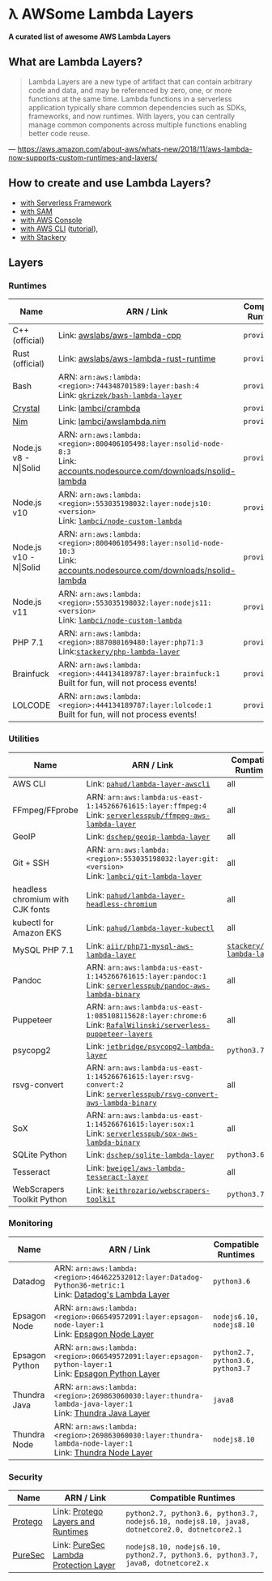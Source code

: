 # λ AWSome Lambda Layers

**A curated list of awesome AWS Lambda Layers**

## What are Lambda Layers?

> Lambda Layers are a new type of artifact that can contain arbitrary code and data, and may be referenced by zero, one, or more functions at the same time. Lambda functions in a serverless application typically share common dependencies such as SDKs, frameworks, and now runtimes. With layers, you can centrally manage common components across multiple functions enabling better code reuse.

— https://aws.amazon.com/about-aws/whats-new/2018/11/aws-lambda-now-supports-custom-runtimes-and-layers/

## How to create and use Lambda Layers?

* [with Serverless Framework](https://serverless.com/blog/publish-aws-lambda-layers-serverless-framework/)
* [with SAM](https://docs.aws.amazon.com/serverless-application-model/latest/developerguide/serverless-sam-template.html#serverless-sam-template-layerversion)
* [with AWS Console](https://aws.amazon.com/blogs/aws/new-for-aws-lambda-use-any-programming-language-and-share-common-components/)
* [with AWS CLI](https://docs.aws.amazon.com/lambda/latest/dg/configuration-layers.html) ([tutorial](https://github.com/nsriram/aws-lambda-layer-example)),
* [with Stackery](https://www.stackery.io/blog/lambda-layers/)

## Layers

### Runtimes

| Name | ARN / Link | Compatible Runtimes |
|------|------------|---------------------|
| C++ (official) | Link: [awslabs/aws-lambda-cpp](https://github.com/awslabs/aws-lambda-cpp) | `provided` |
| Rust (official) | Link: [awslabs/aws-lambda-rust-runtime](https://github.com/awslabs/aws-lambda-rust-runtime) | `provided` |
| Bash | ARN: `arn:aws:lambda:<region>:744348701589:layer:bash:4`<br>Link: [`gkrizek/bash-lambda-layer`](https://github.com/gkrizek/bash-lambda-layer) | `provided` |
| [Crystal](https://crystal-lang.org/) | Link: [lambci/crambda](https://github.com/lambci/crambda) | `provided` |
| [Nim](https://nim-lang.org/) | Link: [lambci/awslambda.nim](https://github.com/lambci/awslambda.nim) | `provided` |
| Node.js v8 - N\|Solid | ARN: `arn:aws:lambda:<region>:800406105498:layer:nsolid-node-8:3`<br>Link: [accounts.nodesource.com/downloads/nsolid-lambda](https://accounts.nodesource.com/downloads/nsolid-lambda) | `provided` |
| Node.js v10 | ARN: `arn:aws:lambda:<region>:553035198032:layer:nodejs10:<version>`<br>Link: [`lambci/node-custom-lambda`](https://github.com/lambci/node-custom-lambda) | `provided` |
| Node.js v10 - N\|Solid | ARN: `arn:aws:lambda:<region>:800406105498:layer:nsolid-node-10:3`<br>Link: [accounts.nodesource.com/downloads/nsolid-lambda](https://accounts.nodesource.com/downloads/nsolid-lambda) | `provided` |
| Node.js v11 | ARN: `arn:aws:lambda:<region>:553035198032:layer:nodejs11:<version>`<br>Link: [`lambci/node-custom-lambda`](https://github.com/lambci/node-custom-lambda) | `provided` |
| PHP 7.1 | ARN: `arn:aws:lambda:<region>:887080169480:layer:php71:3`<br>Link:[`stackery/php-lambda-layer`](https://github.com/stackery/php-lambda-layer) | `provided` |
| Brainfuck | ARN: `arn:aws:lambda:<region>:444134189787:layer:brainfuck:1`<br>Built for fun, will not process events! | `provided` |
| LOLCODE | ARN: `arn:aws:lambda:<region>:444134189787:layer:lolcode:1`<br>Built for fun, will not process events! | `provided` |



### Utilities

| Name | ARN / Link | Compatible Runtimes |
|------|------------|---------------------|
| AWS CLI | Link: [`pahud/lambda-layer-awscli`](https://github.com/pahud/lambda-layer-awscli) | all |
| FFmpeg/FFprobe | ARN: `arn:aws:lambda:us-east-1:145266761615:layer:ffmpeg:4`<br>Link: [`serverlesspub/ffmpeg-aws-lambda-layer`](https://github.com/serverlesspub/ffmpeg-aws-lambda-layer) | all |
| GeoIP | Link: [`dschep/geoip-lambda-layer`](https://github.com/dschep/geoip-lambda-layer) | all |
| Git + SSH | ARN: `arn:aws:lambda:<region>:553035198032:layer:git:<version>`<br>Link: [`lambci/git-lambda-layer`](https://github.com/lambci/git-lambda-layer) | all |
| headless chromium with CJK fonts | Link: [`pahud/lambda-layer-headless-chromium`](https://github.com/pahud/lambda-layer-headless-chromium) | all |
| kubectl for Amazon EKS | Link: [`pahud/lambda-layer-kubectl`](https://github.com/pahud/lambda-layer-kubectl) | all |
| MySQL PHP 7.1 | Link: [`aiir/php71-mysql-aws-lambda-layer`](https://github.com/aiir/php71-mysql-aws-lambda-layer) | [`stackery/php-lambda-layer`](https://github.com/stackery/php-lambda-layer) |
| Pandoc | ARN: `arn:aws:lambda:us-east-1:145266761615:layer:pandoc:1`<br>Link: [`serverlesspub/pandoc-aws-lambda-binary`](https://github.com/serverlesspub/pandoc-aws-lambda-binary) | all |
| Puppeteer | ARN: `arn:aws:lambda:us-east-1:085108115628:layer:chrome:6`<br>Link: [`RafalWilinski/serverless-puppeteer-layers`](https://github.com/RafalWilinski/serverless-puppeteer-layers) | all |
| psycopg2  | Link: [`jetbridge/psycopg2-lambda-layer`](https://github.com/jetbridge/psycopg2-lambda-layer)  | `python3.7` |
| rsvg-convert | ARN: `arn:aws:lambda:us-east-1:145266761615:layer:rsvg-convert:2`<br>Link: [`serverlesspub/rsvg-convert-aws-lambda-binary`](https://github.com/serverlesspub/rsvg-convert-aws-lambda-binary) | all |
| SoX | ARN: `arn:aws:lambda:us-east-1:145266761615:layer:sox:1`<br>Link: [`serverlesspub/sox-aws-lambda-binary`](https://github.com/serverlesspub/sox-aws-lambda-binary) | all |
| SQLite Python | Link: [`dschep/sqlite-lambda-layer`](https://github.com/dschep/sqlite-lambda-layer) | `python3.6` |
| Tesseract | Link: [`bweigel/aws-lambda-tesseract-layer`](https://github.com/bweigel/aws-lambda-tesseract-layer) | all |
| WebScrapers Toolkit Python | Link: [`keithrozario/webscrapers-toolkit`](https://github.com/keithrozario/webscrapers-toolkit) | `python3.7`|



### Monitoring

| Name | ARN / Link | Compatible Runtimes |
|------|------------|---------------------|
| Datadog | ARN: `arn:aws:lambda:<region>:464622532012:layer:Datadog-Python36-metric:1`<br>Link: [Datadog's Lambda Layer](https://www.datadoghq.com/blog/datadog-lambda-layer/) | `python3.6` |
| Epsagon Node | ARN: `arn:aws:lambda:<region>:066549572091:layer:epsagon-node-layer:1`<br>Link: [Epsagon Node Layer](https://epsagon.com/blog/bring-your-epsagon-layer-to-aws-lambda/) | `nodejs6.10, nodejs8.10` |
| Epsagon Python | ARN: `arn:aws:lambda:<region>:066549572091:layer:epsagon-python-layer:1`<br>Link: [Epsagon Python Layer](https://epsagon.com/blog/bring-your-epsagon-layer-to-aws-lambda/) | `python2.7, python3.6, python3.7` |
| Thundra Java | ARN: `arn:aws:lambda:<region>:269863060030:layer:thundra-lambda-java-layer:1`<br>Link: [Thundra Java Layer](https://docs.thundra.io/docs/java-custom-runtime-and-layer-support) | `java8` |
| Thundra Node | ARN: `arn:aws:lambda:<region>:269863060030:layer:thundra-lambda-node-layer:1`<br>Link: [Thundra Node Layer](https://docs.thundra.io/docs/node-custom-runtime-and-layer-support) | `nodejs8.10` |

### Security
| Name | ARN / Link | Compatible Runtimes |
|------|------------|---------------------|
| [Protego](https://protego.io/) | Link: [Protego Layers and Runtimes](https://www.protego.io/layers-and-runtimes-protego/) | `python2.7, python3.6, python3.7, nodejs6.10, nodejs8.10, java8, dotnetcore2.0, dotnetcore2.1` |
| [PureSec](https://www.puresec.io/) | Link: [PureSec Lambda Protection Layer](https://www.puresec.io/blog/aws-lambda-security-with-zero-overhead-by-puresec) | `nodejs8.10, nodejs6.10, python2.7, python3.6, python3.7, java8, dotnetcore2.x`|
